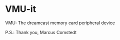 VMU-it
======

VMU: The dreamcast memory card peripheral device

P.S.:
  Thank you, Marcus Comstedt
